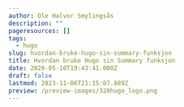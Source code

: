 ```yaml
---
author: Ole Halvor Smylingsås
description: ""
pageresources: []
tags:
  - hugo
slug: hvordan-bruke-hugo-sin-summary-funksjon
title: Hvordan bruke Hugo sin Summary funksjon
date: 2020-05-10T19:43:41.000Z
draft: false
lastmod: 2023-11-06T21:15:07.889Z
preview: /preview-images/320hugo_logo.png
---
```

